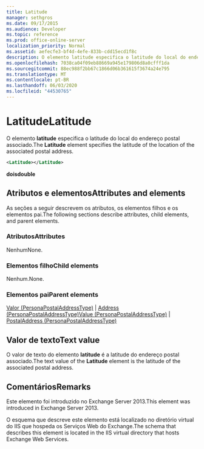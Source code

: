 ```yaml
---
title: Latitude
manager: sethgros
ms.date: 09/17/2015
ms.audience: Developer
ms.topic: reference
ms.prod: office-online-server
localization_priority: Normal
ms.assetid: aefecfe3-bf4d-4efe-833b-cdd15ecd1f8c
description: O elemento latitude especifica o latitude do local do endereço postal associado.
ms.openlocfilehash: 7038ca04f09eb88669a945e179806d8a0cfff1da
ms.sourcegitcommit: 88ec988f2bb67c1866d06b361615f3674a24e795
ms.translationtype: MT
ms.contentlocale: pt-BR
ms.lasthandoff: 06/03/2020
ms.locfileid: "44530765"
---
```

# <a name="latitude"></a><span data-ttu-id="fc6eb-103">Latitude</span><span class="sxs-lookup"><span data-stu-id="fc6eb-103">Latitude</span></span>

<span data-ttu-id="fc6eb-104">O elemento **latitude** especifica o latitude do local do endereço postal associado.</span><span class="sxs-lookup"><span data-stu-id="fc6eb-104">The **Latitude** element specifies the latitude of the location of the associated postal address.</span></span> 
  
```XML
<Latitude></Latitude>
```

 <span data-ttu-id="fc6eb-105">**dois**</span><span class="sxs-lookup"><span data-stu-id="fc6eb-105">**double**</span></span>
## <a name="attributes-and-elements"></a><span data-ttu-id="fc6eb-106">Atributos e elementos</span><span class="sxs-lookup"><span data-stu-id="fc6eb-106">Attributes and elements</span></span>

<span data-ttu-id="fc6eb-107">As seções a seguir descrevem os atributos, os elementos filhos e os elementos pai.</span><span class="sxs-lookup"><span data-stu-id="fc6eb-107">The following sections describe attributes, child elements, and parent elements.</span></span>
  
### <a name="attributes"></a><span data-ttu-id="fc6eb-108">Atributos</span><span class="sxs-lookup"><span data-stu-id="fc6eb-108">Attributes</span></span>

<span data-ttu-id="fc6eb-109">Nenhum</span><span class="sxs-lookup"><span data-stu-id="fc6eb-109">None.</span></span>
  
### <a name="child-elements"></a><span data-ttu-id="fc6eb-110">Elementos filho</span><span class="sxs-lookup"><span data-stu-id="fc6eb-110">Child elements</span></span>

<span data-ttu-id="fc6eb-111">Nenhum.</span><span class="sxs-lookup"><span data-stu-id="fc6eb-111">None.</span></span>
  
### <a name="parent-elements"></a><span data-ttu-id="fc6eb-112">Elementos pai</span><span class="sxs-lookup"><span data-stu-id="fc6eb-112">Parent elements</span></span>

<span data-ttu-id="fc6eb-113">[Valor (PersonaPostalAddressType)](value-personapostaladdresstype.md)  |  [Address (PersonaPostalAddressType)](postaladdress-personapostaladdresstype.md)</span><span class="sxs-lookup"><span data-stu-id="fc6eb-113">[Value (PersonaPostalAddressType)](value-personapostaladdresstype.md) | [PostalAddress (PersonaPostalAddressType)](postaladdress-personapostaladdresstype.md)</span></span>
  
## <a name="text-value"></a><span data-ttu-id="fc6eb-114">Valor de texto</span><span class="sxs-lookup"><span data-stu-id="fc6eb-114">Text value</span></span>

<span data-ttu-id="fc6eb-115">O valor de texto do elemento **latitude** é a latitude do endereço postal associado.</span><span class="sxs-lookup"><span data-stu-id="fc6eb-115">The text value of the **Latitude** element is the latitude of the associated postal address.</span></span> 
  
## <a name="remarks"></a><span data-ttu-id="fc6eb-116">Comentários</span><span class="sxs-lookup"><span data-stu-id="fc6eb-116">Remarks</span></span>

<span data-ttu-id="fc6eb-117">Este elemento foi introduzido no Exchange Server 2013.</span><span class="sxs-lookup"><span data-stu-id="fc6eb-117">This element was introduced in Exchange Server 2013.</span></span>
  
<span data-ttu-id="fc6eb-118">O esquema que descreve este elemento está localizado no diretório virtual do IIS que hospeda os Serviços Web do Exchange.</span><span class="sxs-lookup"><span data-stu-id="fc6eb-118">The schema that describes this element is located in the IIS virtual directory that hosts Exchange Web Services.</span></span>
  

